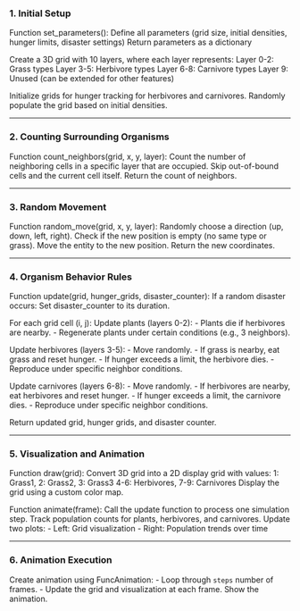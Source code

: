 ### **1. Initial Setup**  
Function set_parameters():
    Define all parameters (grid size, initial densities, hunger limits, disaster settings)
    Return parameters as a dictionary

Create a 3D grid with 10 layers, where each layer represents:
    Layer 0-2: Grass types
    Layer 3-5: Herbivore types
    Layer 6-8: Carnivore types
    Layer 9: Unused (can be extended for other features)

Initialize grids for hunger tracking for herbivores and carnivores.
Randomly populate the grid based on initial densities.

---

### **2. Counting Surrounding Organisms**  

Function count_neighbors(grid, x, y, layer):
    Count the number of neighboring cells in a specific layer that are occupied.
    Skip out-of-bound cells and the current cell itself.
    Return the count of neighbors.

---

### **3. Random Movement**  
Function random_move(grid, x, y, layer):
    Randomly choose a direction (up, down, left, right).
    Check if the new position is empty (no same type or grass).
    Move the entity to the new position.
    Return the new coordinates.

---

### **4. Organism Behavior Rules**  
Function update(grid, hunger_grids, disaster_counter):
    If a random disaster occurs:
        Set disaster_counter to its duration.

For each grid cell (i, j):
        Update plants (layers 0-2):
            - Plants die if herbivores are nearby.
            - Regenerate plants under certain conditions (e.g., 3 neighbors).

Update herbivores (layers 3-5):
            - Move randomly.
            - If grass is nearby, eat grass and reset hunger.
            - If hunger exceeds a limit, the herbivore dies.
            - Reproduce under specific neighbor conditions.

Update carnivores (layers 6-8):
            - Move randomly.
            - If herbivores are nearby, eat herbivores and reset hunger.
            - If hunger exceeds a limit, the carnivore dies.
            - Reproduce under specific neighbor conditions.

Return updated grid, hunger grids, and disaster counter.

---

### **5. Visualization and Animation**  
Function draw(grid):
    Convert 3D grid into a 2D display grid with values:
        1: Grass1, 2: Grass2, 3: Grass3
        4-6: Herbivores, 7-9: Carnivores
    Display the grid using a custom color map.

Function animate(frame):
    Call the update function to process one simulation step.
    Track population counts for plants, herbivores, and carnivores.
    Update two plots:
        - Left: Grid visualization
        - Right: Population trends over time

---
### **6. Animation Execution**
Create animation using FuncAnimation:
    - Loop through `steps` number of frames.
    - Update the grid and visualization at each frame.
Show the animation.
